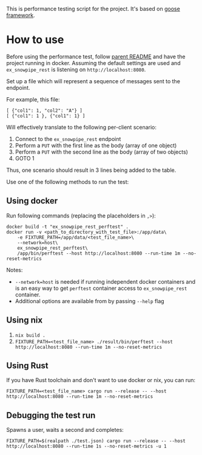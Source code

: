 This is performance testing script for the project. It's based on [goose
framework](https://book.goose.rs/).

# How to use

Before using the performance test, follow [parent README](../README.md) and have
the project running in docker. Assuming the default settings are used and
`ex_snowpipe_rest` is listening on `http://localhost:8080`.

Set up a file which will represent a sequence of messages sent to the endpoint.

For example, this file:

```
[ {"col1": 1, "col2": "A"} ]
[ {"col1": 1 }, {"col1": 1} ]
```

Will effectively translate to the following per-client scenario:

1. Connect to the `ex_snowpipe_rest` endpoint
2. Perform a `PUT` with the first line as the body (array of one object)
3. Perform a `PUT` with the second line as the body (array of two objects)
4. GOTO 1

Thus, one scenario should result in 3 lines being added to the table.

Use one of the following methods to run the test:

## Using docker

Run following commands (replacing the placeholders in `,>`):

```
docker build -t "ex_snowpipe_rest_perftest" .
docker run -v <path_to_directory_with_test_file>:/app/data\
    -e FIXTURE_PATH=/app/data/<test_file_name>\
    --network=host\
    ex_snowpipe_rest_perftest\
    /app/bin/perftest --host http://localhost:8080 --run-time 1m --no-reset-metrics
```

Notes:

* `--network=host` is needed if running independent docker containers and is an
  easy way to get `perftest` container access to `ex_snowpipe_rest` container.
* Additional options are available from by passing `--help` flag

## Using nix

1. `nix build .`
2. `FIXTURE_PATH=<test_file_name> ./result/bin/perftest --host http://localhost:8080 --run-time 1m
   --no-reset-metrics`

## Using Rust

If you have Rust toolchain and don't want to use docker or nix, you can run:

```
FIXTURE_PATH=<test_file_name> cargo run --release -- --host http://localhost:8080 --run-time 1m --no-reset-metrics
```

## Debugging the test run

Spawns a user, waits a second and completes:
```
FIXTURE_PATH=$(realpath ./test.json) cargo run --release -- --host http://localhost:8080 --run-time 1s --no-reset-metrics -u 1
```
